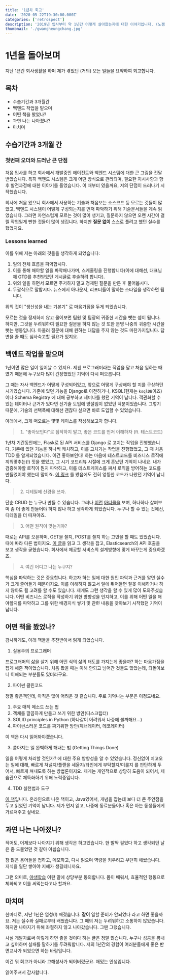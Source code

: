 ```yaml
---
title: '1년차 회고'
date: '2020-05-22T19:30:00.000Z'
categories: ['retrospect']
description: '2019년 입사부터 약 1년간 어떻게 살아왔는지에 대한 이야기입니다. (노잼)'
thumbnail: './gwangheungchang.jpg'
---
```


# 1년을 돌아보며

지난 1년간 회사생활을 하며 제가 겪었던 (거의) 모든 일들을 요약하여 회고합니다.

## 목차

- 수습기간과 3개월간
- 백엔드 작업을 맡으며
- 어떤 책을 봤었나?
- 과연 나는 나아졌나?
- 마치며

## 수습기간과 3개월 간

### 첫번째 오더와 드러난 큰 단점

처음 입사를 하고 회사에서 개발중인 에이전트와 백엔드 시스템에 대한 큰 그림을 전달받았습니다. 특히 백엔드 시스템은 크게 어떤 방식으로 관리되며, 필요한 지시사항과 향후 발전과정에 대한 이야기를 들었습니다. 이 때부터 였을까요, 저의 단점이 드러나기 시작했습니다.

회사에 처음 왔으니 회사에서 사용하는 기술과 처음보는 소스코드 등 모르는 것들이 많았고, 백엔드 시스템이 어떻게 구성되는지를 먼저 파악하기 위해 기술문서들을 계속 읽었습니다. 그러면 자연스럽게 모르는 것이 많이 생기고, 질문하지 않으면 오랜 시간이 걸릴 작업일게 뻔한 것들이 많이 생깁니다. 하지만 **질문 없이** 스스로 풀려고 했던 실수를 했었지요.

### Lessons learned

이를 위해 저는 아래의 것들을 생각하게 되었습니다:

1. 일의 전체 흐름을 파악합시다.
2. 이를 통해 해야할 일을 파악해나가며, 스케줄링을 진행합니다(이에 대해선, 대표님께 GTD를 추천받았던 게시글로 후술하려 합니다).
3. 위의 일을 하면서 모르면 주저하지 말고 정제된 질문을 만든 후 물어봅시다.
4. 두괄식으로 말합시다. 뉴스에서 아나운서, 리포터들이 말하는 스타일을 생각하면 됩니다.

위의 것이 "생산성을 내는 기본기" 로 마음가짐을 두게 되었습니다.

모르는 것을 정제하지 않고 물어보면 팀원 및 팀장의 귀중한 시간을 뺏는 셈이 됩니다. 하지만, 그것을 두려워하여 필요한 질문을 하지 않는 것 또한 분명 나중의 귀중한 시간을 뺏는 행동입니다. 아울러 질문에 대해 원하는 대답을 주지 않는 것도 마찬가지입니다. 답변을 줄 때도 심사숙고할 필요가 있지요.

## 백엔드 작업을 맡으며

1년이면 많은 일이 일어날 수 있지요. 제겐 프로그래머라는 직업을 달고 처음 일하는 때였기 때문에 누구보다 많이 긴장했었던 기억이 다시 떠오릅니다.

그 때는 자사 백엔드가 어떻게 구성되어있고, 앞으로 어떻게 구상해야 할 지를 구상하던 시기였습니다. 기존에 있던 기능을 Django로 이전하거나, KSQL(현재는 `ksqlDB`이죠) 이나 Schema Registry 에 대해 공부하고 세미나를 했던 기억이 납니다. 객관화할 수 있는 데이터나 근거가 있다면 신기술 도입에 망설임이 없었던 덕분이었습니다. 그렇기 때문에, 기술의 선택폭에 대해선 괜찮다 싶으면 바로 도입할 수 있었습니다.

아래에서, 크게 떠오르는 몇몇 케이스를 작성해보고자 합니다.

> 1. "좋아보인다"로 짐작하지 말고, 좋은 코드를 먼저 이해하자 (ft. 테스트코드)

1년차 기간동안에는, Flask로 된 API 서비스를 Django 로 고치는 작업을 진행했습니다. 기존에 있던 기능을 하나씩 캐치하고, 이를 고치기는 작업을 진행했었고, 그 때 처음 TDD 를 알게되었습니다.
이건 좋아보인다! 하는 마음에 테스트코드를 비즈니스 로직에 끼워맞추는(!) 짓을 했었고, 그 시기 코드리뷰 시절에 크게 혼났던 기억이 나네요.
내가 검증해야할 로직이 뭔지 파악하고, 이를 테스트케이스를 짜서 로직을 방어하는 코드를 만들었어야 했는데 말이죠. [이 링크](https://meetup.toast.com/posts/174) 를 봤음에도 전혀 엉뚱한 코드가 나왔던 기억이 납니다.

> 2. 디테일에 신경을 쓰자.

단순 CRUD 는 누구나 만들 수 있습니다. 그러나 [이런](https://itsnothingg.medium.com/%EC%98%A4-%EC%9D%B4%EB%9F%B0-%EB%8B%B9%EC%8B%A0%EC%9D%B4-%EB%A7%8C%EB%93%A0-api-%EC%A2%80-%EB%B3%B4%EC%84%B8%EC%9A%94-98877936b10c) [아티클을](https://engineering.linecorp.com/ko/blog/document-engineering-api-documentation/) 보며, 하나하나 살펴보며 좀 더 좋게 만들어야 하지 않나 하고 생각하게 되었습니다. 누구나 할 수 있는 것에선, 디테일을 더 따져야죠.

> 3. 어떤 원칙이 맞는거야?

때로는 API를 오픈하며, GET을 쓸지, POST를 쓸지 하는 고민을 할 때도 있었습니다. 때에 따라 다른 법이지요. [이 글](https://homoefficio.github.io/2019/12/25/GET%EC%9D%B4%EB%83%90-POST%EB%83%90-%EA%B7%B8%EA%B2%83%EC%9D%B4-%EB%AC%B8%EC%A0%9C%EB%A1%9C%EB%8B%A4/)을 읽고 그 생각을 잡고, Elasticsearch의 API 호출을 보고 생각을 굳혔습니다. 회사에서 제공할 서비스의 설계방향에 맞게 바꾸는게 중요하겠죠.

> 4. 여긴 어디고 나는 누구지?

핵심을 파악하는 것은 중요합니다. 하고자 하는 일에 대한 원인 파악과 근거를 알면 실수가 크게 줄어들기 때문이지요. 이를 이해하지 않고서 일에 뛰어들면 잘못 이해하거나 하지 않아도 될 고려를 할 수도 있습니다. 제게도 그런 생각을 할 수 있게 많이 도와주셨습니다. 어떤 비즈니스 로직을 작성하기 위한 방향성을 인지하고, 이를 위해 어떤 일을 해야할지를 파악하고 그를 위한 배경지식 쌓기 및 관련 내용을 찾아보기 시작했던 기억이 납니다.

## 어떤 책을 봤었나?

감사하게도, 아래 책들을 추천받아서 읽게 되었습니다.

1. 실용주의 프로그래머

프로그래머의 삶을 살기 위해 어떤 식의 삶의 태도를 가지는게 좋을까? 하는 마음가짐을 잡게 해준 책이었습니다. 처음 봤을 때는 이해 안되고 넘어간 것들도 많았는데, 되돌아보니 이해되는 부분들도 있더라구요.

2. 파이썬 클린코드

정말 좋은책인데, 아직은 많이 어려운 것 같습니다. 주로 기억나는 부분은 이정도네요.

1. 주요 매직 메소드 쓰는 법
2. 객체를 깔끔하게 만들고 쓰기 위한 방안(디스크립터)
3. SOLID principles in Python (하나같이 어려워서 나중에 볼까해요...)
4. 파이썬스러운 코드를 짜기위한 방안(제너레이터, 데코레이터)

이 책은 다시 읽어봐야겠습니다.

3. 쏟아지는 일 완벽하게 해내는 법 (Getting Things Done)

일을 어떻게 처리할 것인가? 에 대한 주요 방향성을 알 수 있었습니다. 정신없이 치고오는 일에 대해, 빠르게 쳐낼지/플랜을 세울지/타인에게 부탁할지/미룰지 를 판단하게 두어서, 빠르게 쳐내도록 하는 방법론이지요. 제게는 개인적으로 상당히 도움이 되어서, 제 습관으로 체득화하기 위해 노력중입니다.

4. TDD 실천법과 도구

[이 책](https://repo.yona.io/doortts/blog/issue/1)입니다. 온라인으로 나온 책이고, Java였어서, 개념을 잡는데 보다 더 큰 주안점을 두고 읽었던 기억이 납니다. 제가 먼저 읽고, 나중에 동료분들이나 혹은 아는 동생들에게 가르쳐주고 싶네요.

## 과연 나는 나아졌나?

적어도, 어제보다 나아지기 위해 생각은 하고있습니다. 한 발짝 걸었다 하고 생각되던 날은 좀 드물었던 것 같아 아쉽습니다.

참 많은 용어들을 접하고, 메모하고, 다시 읽으며 역량을 키우려고 부던히 애썼습니다. 지식을 일단 쌓아야 지혜가 생길테니까요.

그런 의미로, [야생학습](https://www.popit.kr/%ED%8F%89%EB%B2%94%ED%95%9C-%EA%B0%9C%EB%B0%9C%EC%9E%90-%EA%B7%B8-%EC%9D%B4%EC%83%81%EC%9D%B4-%EB%90%98%EA%B8%B0-%EC%9C%84%ED%95%9C-%EC%95%BC%EC%83%9D-%ED%95%99%EC%8A%B5-%EB%B9%84%EA%B2%B0) 이란 말에 상당부분 동의합니다. 몸이 배워서, 효율적인 행동으로 체화되고 이를 써먹는다고나 할까요.

## 마치며

한마디로, 지난 1년은 엄청(!) 깨졌습니다. **같이** 일할 준비가 안되었다 라고 하면 좋을까요. 저는 실수와 실패로부터 배웠습니다. 그 때의 저는 두려워하고 소통하지 않았습니다. 하지만 나아지기 위해 좌절하지 않고 나아갔습니다. 그땐 그랬습니다.

사실 개발자로써 이렇게 하면 좋을 것이다 하는 글은 정말 많습니다. 누구나 성공을 뽐내고 싶어하며 실패를 말하기를 두려워합니다. 저의 1년간의 경험이 여러분들에게 좋은 반면교사가 되었으면 하는 바람입니다.

이건 뭐 회고가 아니라 고해성사가 되어버렸군요. 재밌는 인생입니다.

읽어주셔서 감사합니다.
